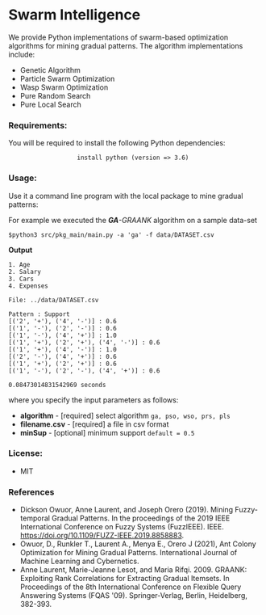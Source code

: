# Swarm Intelligence
We provide Python implementations of swarm-based optimization algorithms for mining gradual patterns. The algorithm implementations include:

* Genetic Algorithm
* Particle Swarm Optimization
* Wasp Swarm Optimization
* Pure Random Search
* Pure Local Search

### Requirements:
You will be required to install the following Python dependencies:

```
                   install python (version => 3.6)

```

### Usage:
Use it a command line program with the local package to mine gradual patterns:

For example we executed the <em><strong>GA</strong>-GRAANK</em> algorithm on a sample data-set

```
$python3 src/pkg_main/main.py -a 'ga' -f data/DATASET.csv
```

<strong>Output</strong><br>
```
1. Age
2. Salary
3. Cars
4. Expenses

File: ../data/DATASET.csv

Pattern : Support
[('2', '+'), ('4', '-')] : 0.6
[('1', '-'), ('2', '-')] : 0.6
[('1', '-'), ('4', '+')] : 1.0
[('1', '+'), ('2', '+'), ('4', '-')] : 0.6
[('1', '+'), ('4', '-')] : 1.0
[('2', '-'), ('4', '+')] : 0.6
[('1', '+'), ('2', '+')] : 0.6
[('1', '-'), ('2', '-'), ('4', '+')] : 0.6

0.08473014831542969 seconds
```

where you specify the input parameters as follows:

* <strong>algorithm</strong> - [required] select algorithm ```ga, pso, wso, prs, pls```
* <strong>filename.csv</strong> - [required] a file in csv format
* <strong>minSup</strong> - [optional] minimum support ```default = 0.5```

### License:
* MIT

### References
* Dickson Owuor, Anne Laurent, and Joseph Orero (2019). Mining Fuzzy-temporal Gradual Patterns. In the proceedings of the 2019 IEEE International Conference on Fuzzy Systems (FuzzIEEE). IEEE. https://doi.org/10.1109/FUZZ-IEEE.2019.8858883.
* Owuor, D., Runkler T., Laurent A., Menya E., Orero J (2021), Ant Colony Optimization for Mining Gradual Patterns. International Journal of Machine Learning and Cybernetics.
* Anne Laurent, Marie-Jeanne Lesot, and Maria Rifqi. 2009. GRAANK: Exploiting Rank Correlations for Extracting Gradual Itemsets. In Proceedings of the 8th International Conference on Flexible Query Answering Systems (FQAS '09). Springer-Verlag, Berlin, Heidelberg, 382-393.
